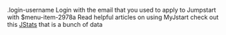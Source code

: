 .login-username 
  Login with the email that you used to apply to Jumpstart with
$menu-item-2978a 
  Read helpful articles on using MyJstart
   check out this
   [JStats](httpsjstats.jstart.org)
  that is a bunch of data